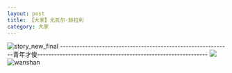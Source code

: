```yaml
---
layout: post
title: 【大家】尤瓦尔·赫拉利
category: 大家
---
```

![story_new_final](http://rh8cub8wq.hd-bkt.clouddn.com/img/story_new_final_0322.png)
-------------------------------------------------------------青年才俊-------------------------------------------------------------
![](http://rh8dao9dj.hd-bkt.clouddn.com/img/men-history-220512-new-2.jpeg)
![wanshan](http://rh8cub8wq.hd-bkt.clouddn.com/img/wanshan.png)





  




